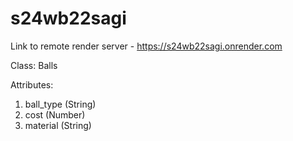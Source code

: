 # s24wb22sagi

Link to remote render server - <https://s24wb22sagi.onrender.com>

Class: Balls

Attributes:
1. ball_type (String)
2. cost (Number)
3. material (String)
